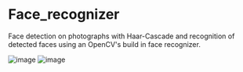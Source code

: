 # Face_recognizer
Face detection on photographs with Haar-Cascade and recognition of detected faces using an OpenCV's build in face recognizer.

![image](https://user-images.githubusercontent.com/101993270/164892780-afdd8f38-c57a-471e-a76f-1b461ebe7f5e.png)
![image](https://user-images.githubusercontent.com/101993270/164892864-e9795a5b-5eb1-479c-964a-7313e1d255aa.png)

